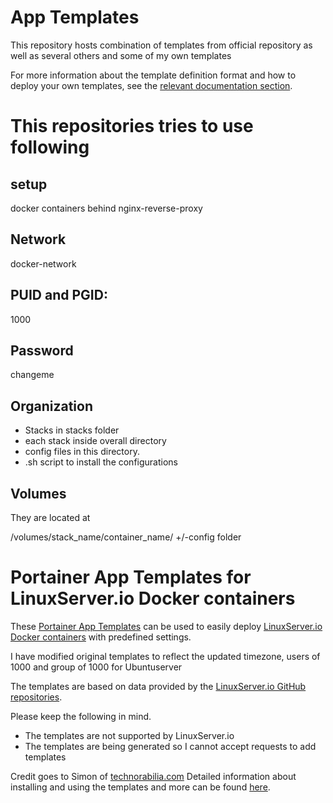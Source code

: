 # App Templates

This repository hosts combination of templates from official repository as well as several others and some of my own templates

For more information about the template definition format and how to deploy your own templates, see the [relevant documentation section](https://documentation.portainer.io/v2.0/templates/deploy_stack/).


# This repositories tries to use following

## setup

docker containers behind nginx-reverse-proxy

## Network 

docker-network

## PUID and PGID:

1000

## Password

changeme

## Organization
* Stacks in stacks folder
* each stack inside overall directory
* config files in this directory.
* .sh script to install the configurations

## Volumes 

They are located at 

/volumes/stack_name/container_name/ +/-config folder


# Portainer App Templates for LinuxServer.io Docker containers

These [Portainer App Templates](https://documentation.portainer.io/v2.0/settings/apps/) can be used to easily deploy [LinuxServer.io Docker containers](https://hub.docker.com/u/linuxserver/) with predefined settings.

I have modified original templates to reflect the updated timezone, users of 1000 and group of 1000 for Ubuntuserver

The templates are based on data provided by the [LinuxServer.io GitHub repositories](https://github.com/linuxserver).

Please keep the following in mind.
* The templates are not supported by LinuxServer.io
* The templates are being generated so I cannot accept requests to add templates

Credit goes to Simon of [technorabilia.com](https://www.technorabilia.com/)
Detailed information about installing and using the templates and more can be found [here](https://www.technorabilia.com/portainer-app-templates-for-linuxserver-io-docker-containers).
